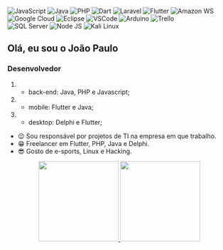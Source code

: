 

![JavaScript](https://img.shields.io/badge/JavaScript-323330?style=for-the-badge&logo=javascript&logoColor=F7DF1E)
![Java](https://img.shields.io/badge/Java-ED8B00?style=for-the-badge&logo=java&logoColor=white)
![PHP](https://img.shields.io/badge/PHP-777BB4?style=for-the-badge&logo=php&logoColor=white)
![Dart](https://img.shields.io/badge/Dart-0175C2?style=for-the-badge&logo=dart&logoColor=white)
![Laravel](https://img.shields.io/badge/Laravel-FF2D20?style=for-the-badge&logo=laravel&logoColor=white)
![Flutter](https://img.shields.io/badge/Flutter-02569B?style=for-the-badge&logo=flutter&logoColor=white)
![Amazon WS](https://img.shields.io/badge/Amazon_AWS-232F3E?style=for-the-badge&logo=amazon-aws&logoColor=white)
![Google Cloud](https://img.shields.io/badge/Google_Cloud-4285F4?style=for-the-badge&logo=google-cloud&logoColor=white)
![Eclipse](https://img.shields.io/badge/Eclipse-2C2255?style=for-the-badge&logo=eclipse&logoColor=white)
![VSCode](https://img.shields.io/badge/Visual_Studio_Code-0078D4?style=for-the-badge&logo=visual%20studio%20code&logoColor=white)
![Arduino](https://img.shields.io/badge/Arduino-00979D?style=for-the-badge&logo=Arduino&logoColor=white)
![Trello](https://img.shields.io/badge/Trello-0052CC?style=for-the-badge&logo=trello&logoColor=white)  
![SQL Server](https://img.shields.io/badge/Microsoft%20SQL%20Server-CC2927?style=for-the-badge&logo=microsoft%20sql%20server&logoColor=white)
![Node JS](https://img.shields.io/badge/Node.js-43853D?style=for-the-badge&logo=node.js&logoColor=white)
![Kali Linux](https://img.shields.io/badge/Kali_Linux-557C94?style=for-the-badge&logo=kali-linux&logoColor=white)

###


## Olá, eu sou o João Paulo
### Desenvolvedor 
 1. - back-end: Java, PHP e Javascript;
 2. - mobile: Flutter e Java;
 3. - desktop: Delphi e Flutter;
- 😉 Sou responsável por projetos de TI na empresa em que trabalho.
- 😁 Freelancer em Flutter, PHP, Java e Delphi.
- 😎 Gosto de e-sports, Linux e Hacking.


<div align="center">
  <a href="https://github.com/jpdroid">
  <img height="180em" src="https://github-readme-stats.vercel.app/api?username=jpdroid&show_icons=true&theme=dark&include_all_commits=true&count_private=true"/>
  <img height="180em" src="https://github-readme-stats.vercel.app/api/top-langs/?username=jpdroid&layout=compact&langs_count=7&theme=dark"/>

</div>

<br />
<br />
  

<!---
jpdroid/jpdroid is a ✨ special ✨ repository because its `README.md` (this file) appears on your GitHub profile.
You can click the Preview link to take a look at your changes.
--->
